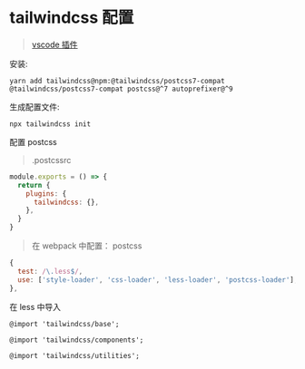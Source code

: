 # tailwindcss 配置

> [vscode 插件](https://marketplace.visualstudio.com/items?itemName=bradlc.vscode-tailwindcss)

安装:

```shell
yarn add tailwindcss@npm:@tailwindcss/postcss7-compat @tailwindcss/postcss7-compat postcss@^7 autoprefixer@^9
```

生成配置文件:

```shell
npx tailwindcss init
```

配置 postcss

> .postcssrc

```js
module.exports = () => {
  return {
    plugins: {
      tailwindcss: {},
    },
  }
}
```

> 在 webpack 中配置： postcss

```js
{
  test: /\.less$/,
  use: ['style-loader', 'css-loader', 'less-loader', 'postcss-loader'],
},
```

在 less 中导入

```less
@import 'tailwindcss/base';

@import 'tailwindcss/components';

@import 'tailwindcss/utilities';
```
